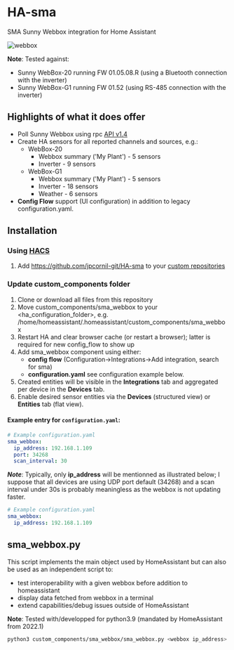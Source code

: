 # HA-sma
SMA Sunny Webbox integration for Home Assistant

![webbox](https://user-images.githubusercontent.com/40644331/149579494-a5604e3b-8070-4c93-9a84-002c93e80e79.png)

**Note**: Tested against:
- Sunny WebBox-20 running FW 01.05.08.R (using a Bluetooth connection with the inverter)
- Sunny WebBox-G1 running FW 01.52 (using RS-485 connection with the inverter)

## Highlights of what it does offer

- Poll Sunny Webbox using rpc [API v1.4](https://github.com/jpcornil-git/HA-sma/blob/main/Sunny-Webbox-remote-procedure-call-User-manual-v1.4.pdf)
- Create HA sensors for all reported channels and sources, e.g.:
   - WebBox-20
      - Webbox summary ('My Plant') - 5 sensors
      - Inverter - 9 sensors
   - WebBox-G1
      - Webbox summary ('My Plant') - 5 sensors
      - Inverter - 18 sensors
      - Weather - 6 sensors
- **Config Flow** support (UI configuration) in addition to legacy configuration.yaml.

## Installation

### Using [HACS](https://hacs.xyz/)

1. Add https://github.com/jpcornil-git/HA-sma to your [custom repositories](https://hacs.xyz/docs/faq/custom_repositories/)

### Update custom_components folder

1. Clone or download all files from this repository 
2. Move custom_components/sma_webbox to your <ha_configuration_folder>, e.g. /home/homeassistant/.homeassistant/custom_components/sma_webbox
3. Restart HA and clear browser cache (or restart a browser); latter is required for new config_flow to show up
4. Add sma_webbox component using either:
   - **config flow** (Configuration->Integrations->Add integration, search for sma) 
   - **configuration.yaml** see configuration example below.
5. Created entities will be visible in the **Integrations** tab and aggregated per device in the **Devices** tab.
6. Enable desired sensor entities via the **Devices** (structured view) or **Entities** tab (flat view).

#### Example entry for `configuration.yaml`:

```yaml
# Example configuration.yaml
sma_webbox:
  ip_address: 192.168.1.109
  port: 34268
  scan_interval: 30
```
***Note***: Typically, only **ip_address** will be mentionned as illustrated below; I suppose that all devices are using UDP port default (34268) and a scan interval under 30s is probably meaningless as the webbox is not updating faster.
```yaml
# Example configuration.yaml
sma_webbox:
  ip_address: 192.168.1.109

```

## sma_webbox.py

This script implements the main object used by HomeAssistant but can also be used as an independent script to:
- test interoperability with a given webbox before addition to homeassistant
- display data fetched from webbox in a terminal
- extend capabilities/debug issues outside of HomeAssistant

**Note**: Tested with/developped for python3.9 (mandated by HomeAssistant from 2022.1)

```bash
python3 custom_components/sma_webbox/sma_webbox.py <webbox ip_address>
```
